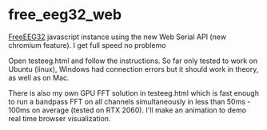# free_eeg32_web
[FreeEEG32](https://github.com/neuroidss/freeeeg32_beta) javascript instance using the new Web Serial API (new chromium feature). I get full speed no problemo

Open testeeg.html and follow the instructions. So far only tested to work on Ubuntu (linux), Windows had connection errors but it should work in theory, as well as on Mac.

There is also my own GPU FFT solution in testeeg.html which is fast enough to run a bandpass FFT on all channels simultaneously in less than 50ms - 100ms on average (tested on RTX 2060). I'll make an animation to demo real time browser visualization.


